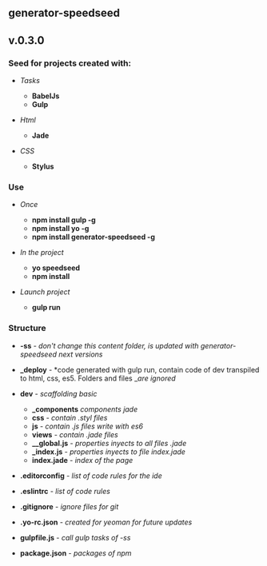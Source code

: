 ## generator-speedseed
## v.0.3.0

### Seed for projects created with:
- *Tasks*
    - **BabelJs**
    - **Gulp**

- *Html*
    - **Jade**

- *CSS*
    - **Stylus**

### Use
- *Once*
    - **npm install gulp -g**
    - **npm install yo -g**
    - **npm install generator-speedseed -g**

- *In the project*
    - **yo speedseed**
    - **npm install**

- *Launch project*
    - **gulp run**

### Structure
- **-ss** - *don't change this content folder, is updated with generator-speedseed next versions*
- **_deploy** - *code generated with gulp run, contain code of dev transpiled to html, css, es5. Folders and files _*are ignored*
- **dev** - *scaffolding basic*
    - **_components** *components jade*
    - **css** - *contain .styl files*
    - **js** - *contain .js files write with es6*
    - **views** - *contain .jade files*
    - **__global.js** - *properties inyects to all files .jade*
    - **_index.js** - *properties inyects to file index.jade*
    - **index.jade** - *index of the page*

- **.editorconfig** - *list of code rules for the ide*
- **.eslintrc** - *list of code rules*
- **.gitignore** - *ignore files for git*
- **.yo-rc.json** - *created for yeoman for future updates*
- **gulpfile.js** - *call gulp tasks of -ss*
- **package.json** - *packages of npm*